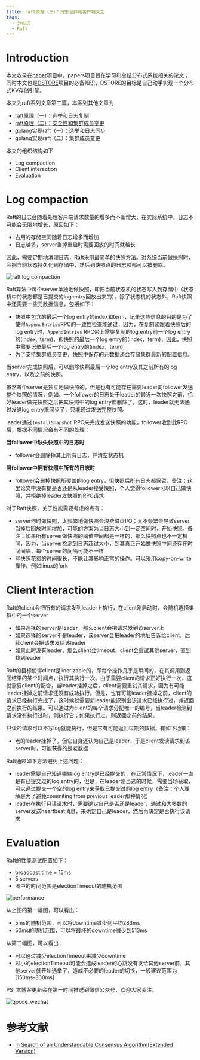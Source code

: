 ```yaml
---
title: raft原理（三）：日志合并和客户端交互
tags:
  - 分布式
  - Raft
---
```


# Introduction

本文收录在[paper](https://github.com/Charles0429/papers)项目中，papers项目旨在学习和总结分布式系统相关的论文；同时本文也是[DSTORE](https://github.com/Charles0429/dstore)项目的必备知识，DSTORE的目标是自己动手实现一个分布式KV存储引擎。

本文为raft系列文章第三篇，本系列其他文章为

- [raft原理（一）：选举和日志复制](http://oserror.com/distributed/raft-principle-one/)
- [raft原理（二）：安全性和集群成员变更](http://oserror.com/distributed/raft-principle-two/)
- golang实现raft（一）：选举和日志同步
- golang实现raft（二）：集群成员变更

本文的组织结构如下

- Log compaction
- Client interaction
- Evaluation

# Log compaction

Raft的日志会随着处理客户端请求数量的增多而不断增大，在实际系统中，日志不可能会无限地增长，原因如下：

- 占用的存储空间随着日志增多而增加
- 日志越多，server当掉重启时需要回放的时间就越长

因此，需要定期地清理日志，Raft采用最简单的快照方法。对系统当前做快照时，会把当前状态持久化到存储中，然后到快照点的日志项都可以被删除。

![raft log compaction](http://o8m1nd933.bkt.clouddn.com/blog/raft/raft_log_compaction.png)

Raft算法中每个server单独地做快照，即把当前状态机的状态写入到存储中（状态机中的状态都是已提交的log entry回放出来的）。除了状态机的状态外，Raft快照中还需要一些元数据信息，包括如下：

- 快照中包含的最后一个log entry的index和term，记录这些信息的目的是为了使得`AppendEntries`RPC的一致性检查能通过，因为，在复制紧跟着快照后的log entry时，`AppendEntries` RPC带上需要复制的log entry前一个log entry的(index, iterm)，即快照的最后一个log entry的(index，term)，因此，快照中需要记录最后一个log entry的(index，term)
- 为了支持集群成员变更，快照中保存的元数据还会存储集群最新的配置信息。

当server完成快照后，可以删除快照最后一个log entry及其之前所有的log entry，以及之前的快照。

虽然每个server是独立地做快照的，但是也有可能存在需要leader向follower发送整个快照的情况，例如，一个follower的日志处于leader的最近一次快照之前，恰好leader做完快照之后把其快照中的log entry都删除了，这时，leader就无法通过发送log entry来同步了，只能通过发送完整快照。

leader通过`InstallSnapshot` RPC来完成发送快照的功能，follower收到此RPC后，根据不同情况会有不同的处理：

**当follower中缺失快照中的日志时**

- follower会删除掉其上所有日志，并清空状态机

**当follower中拥有快照中所有的日志时**

- follower会删掉快照所覆盖的log entry，但快照后所有日志都保留。备注：这里论文中没有提是否还是从leader接受快照，个人觉得follower可以自己做快照，并拒绝掉leader发快照的RPC请求

对于Raft快照，关于性能需要考虑的点有：

- server何时做快照，太频繁地做快照会浪费磁盘I/O；太不频繁会导致server当掉后回放时间增加，可能的方案为当日志大小到一定空间时，开始快照。备注：如果所有server做快照的阈值空间都是一样的，那么快照点也不一定相同，因为，当server检测到日志超过大小，到其真正开始做快照中间还存在时间间隔，每个server的间隔可能不一样
- 写快照花费的时间很长，不能让其影响正常的操作。可以采用copy-on-write操作，例如linux的fork

# Client Interaction

Raft的client会把所有的请求发到leader上执行，在client刚启动时，会随机选择集群中的一个server

- 如果选择的server是leader，那么client会把请求发到该server上
- 如果选择的server不是leader，该server会把leader的地址告诉给client，后续client会把请求发给该leader
- 如果此时没有leader，那么client会timeout，client会重试其他server，直到找到leader

Raft的目标使得client是linerizable的，即每个操作几乎是瞬间的，在其调用到返回结果的某个时间点，执行其执行一次。由于需要client的请求正好执行一次，这就需要client的配合，当leader挂掉之后，client需要重试其请求，因为有可能leader挂掉之前请求还没有成功执行。但是，也有可能leader挂掉之前，client的请求已经执行完成了，这时候就需要新leader能识别出该请求已经执行过，并返回之前执行的结果。可以通过为client的每个请求分配唯一的编号，当leader检测到请求没有执行过时，则执行它；如果执行过，则返回之前的结果。

只读的请求可以不写log就能执行，但是它有可能返回过期的数据，有如下场景：

- 老的leader挂掉了，但它自身还认为自己是leader，于是client发读请求到该server时，可能获得的是老数据

Raft通过如下方法避免上述问题：

- leader需要自己知道哪些log entry是已经提交的，在正常情况下，leader一直是有已提交过的log entry的，但是，在leader刚当选的时候，需要当场获取，可以通过提交一个空的log entry来获取已提交过的log entry（备注：个人理解是为了避免commiting from previous leader那种情况）
- leader在执行只读请求时，需要确定自己是否还是leader，通过和大多数的server发送heartbeat消息，来确定自己是leader，然后再决定是否执行该请求

# Evaluation

Raft的性能测试配置如下：

- broadcast time = 15ms
- 5 servers
- 图中的时间范围是electionTimeout的随机范围

![performance](http://o8m1nd933.bkt.clouddn.com/blog/raft/raft_performance.png)

从上图的第一幅图，可以看出：

- 5ms的随机范围，可以将downtime减少到平均283ms
- 50ms的随机范围，可以将最坏的downtime减少到513ms

从第二幅图，可以看出：

- 可以通过减少electionTimeout来减少downtime
- 过小的electionTimeout可能会造成leader的心跳没有发给其他server前，其他server就开始选举了，造成不必要的leader的切换，一般建议范围为[150ms-300ms]

PS:
本博客更新会在第一时间推送到微信公众号，欢迎大家关注。

![qocde_wechat](http://o8m1nd933.bkt.clouddn.com/blog/qcode_wechat.jpg)

# 参考文献

- [In Search of an Understandable Consensus Algorithm(Extended Version)](https://pdos.csail.mit.edu/6.824/papers/raft-extended.pdf)


